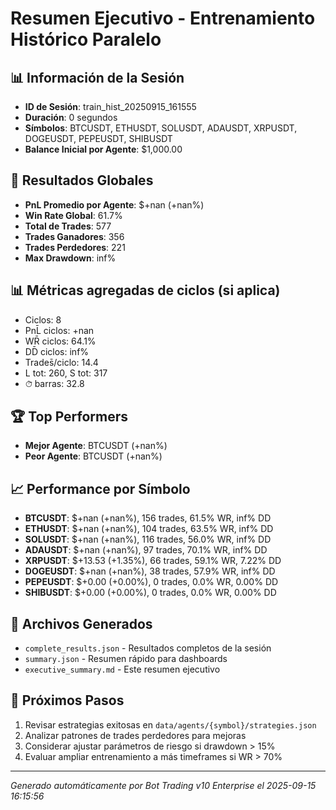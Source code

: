 # Resumen Ejecutivo - Entrenamiento Histórico Paralelo

## 📊 Información de la Sesión
- **ID de Sesión**: train_hist_20250915_161555
- **Duración**: 0 segundos
- **Símbolos**: BTCUSDT, ETHUSDT, SOLUSDT, ADAUSDT, XRPUSDT, DOGEUSDT, PEPEUSDT, SHIBUSDT
- **Balance Inicial por Agente**: $1,000.00

## 🎯 Resultados Globales
- **PnL Promedio por Agente**: $+nan (+nan%)
- **Win Rate Global**: 61.7%
- **Total de Trades**: 577
- **Trades Ganadores**: 356
- **Trades Perdedores**: 221
- **Max Drawdown**: inf%

## 📊 Métricas agregadas de ciclos (si aplica)
- Ciclos: 8
- PnL̄ ciclos: +nan
- WR̄ ciclos: 64.1%
- DD̄ ciclos: inf%
- Trades̄/ciclo: 14.4
- L tot: 260, S tot: 317
- ⏱̄ barras: 32.8


## 🏆 Top Performers
- **Mejor Agente**: BTCUSDT (+nan%)
- **Peor Agente**: BTCUSDT (+nan%)

## 📈 Performance por Símbolo
- **BTCUSDT**: $+nan (+nan%), 156 trades, 61.5% WR, inf% DD
- **ETHUSDT**: $+nan (+nan%), 104 trades, 63.5% WR, inf% DD
- **SOLUSDT**: $+nan (+nan%), 116 trades, 56.0% WR, inf% DD
- **ADAUSDT**: $+nan (+nan%), 97 trades, 70.1% WR, inf% DD
- **XRPUSDT**: $+13.53 (+1.35%), 66 trades, 59.1% WR, 7.22% DD
- **DOGEUSDT**: $+nan (+nan%), 38 trades, 57.9% WR, inf% DD
- **PEPEUSDT**: $+0.00 (+0.00%), 0 trades, 0.0% WR, 0.00% DD
- **SHIBUSDT**: $+0.00 (+0.00%), 0 trades, 0.0% WR, 0.00% DD

## 📁 Archivos Generados
- `complete_results.json` - Resultados completos de la sesión
- `summary.json` - Resumen rápido para dashboards
- `executive_summary.md` - Este resumen ejecutivo

## 🎯 Próximos Pasos
1. Revisar estrategias exitosas en `data/agents/{symbol}/strategies.json`
2. Analizar patrones de trades perdedores para mejoras
3. Considerar ajustar parámetros de riesgo si drawdown > 15%
4. Evaluar ampliar entrenamiento a más timeframes si WR > 70%

---
*Generado automáticamente por Bot Trading v10 Enterprise el 2025-09-15 16:15:56*
